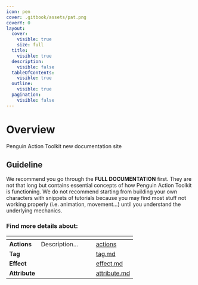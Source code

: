 ```yaml
---
icon: pen
cover: .gitbook/assets/pat.png
coverY: 0
layout:
  cover:
    visible: true
    size: full
  title:
    visible: true
  description:
    visible: false
  tableOfContents:
    visible: true
  outline:
    visible: true
  pagination:
    visible: false
---
```


# Overview

Penguin Action Toolkit new documentation site

## Guideline

We recommend you go through the **FULL DOCUMENTATION** first. They are not that long but contains essential concepts of how Penguin Action Toolkit is functioning. We do not recommend starting from building your own characters with snippets of tutorials because you may find most stuff not working properly (i.e. animation, movement...) until you understand the underlying mechanics.

### Find more details about:

<table data-view="cards"><thead><tr><th></th><th></th><th data-hidden data-card-cover data-type="files"></th><th data-hidden></th><th data-hidden data-card-target data-type="content-ref"></th></tr></thead><tbody><tr><td><strong>Actions</strong></td><td>Description...</td><td></td><td></td><td><a href="documentation/actions/">actions</a></td></tr><tr><td><strong>Tag</strong></td><td></td><td></td><td></td><td><a href="documentation/tag.md">tag.md</a></td></tr><tr><td><strong>Effect</strong></td><td></td><td></td><td></td><td><a href="documentation/effect.md">effect.md</a></td></tr><tr><td><strong>Attribute</strong></td><td></td><td></td><td></td><td><a href="documentation/attribute.md">attribute.md</a></td></tr></tbody></table>





